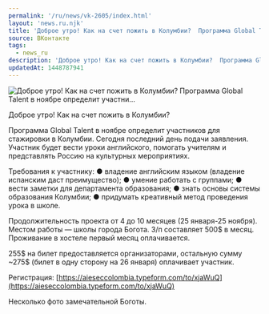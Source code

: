 ```yaml
---
permalink: '/ru/news/vk-2605/index.html'
layout: 'news.ru.njk'
title: 'Доброе утро! Как на счет пожить в Колумбии?  Программа Global Talent в ноябре определит участни…'
source: ВКонтакте
tags:
  - news_ru
description: 'Доброе утро! Как на счет пожить в Колумбии?  Программа Global Talent в ноябре определит участни…'
updatedAt: 1448787941
---
```

![Доброе утро! Как на счет пожить в Колумбии?  Программа Global Talent в ноябре определит участни…](https://sun9-4.userapi.com/impf/c633923/v633923484/1942/InxXRtLMkZ8.jpg?size=800x600&quality=96&proxy=1&sign=71ca77f9d0eda1a62ff2aa5feee5e22e&c_uniq_tag=MEIp0CbLzFGDslfAi7bkfJf3ZX7hP2eTqSD2yV5kbHw&type=album)

Доброе утро! Как на счет пожить в Колумбии?

Программа Global Talent в ноябре определит участников для стажировки в Колумбии. Сегодня последний день подачи заявления. Участник будет вести уроки английского, помогать учителям и представлять Россию на культурных мероприятиях.

Требования к участнику:
● владение английским языком (владение испанским даст преимущество);
● умение работать с группами;
● вести заметки для департамента образования;
● знать основы системы образования Колумбии;
● придумать креативный метод проведения урока в школе.

Продолжительность проекта от 4 до 10 месяцев (25 января-25 ноября). Местом работы — школы города Богота. З/п составляет 500$ в месяц. Проживание в хостеле первый месяц оплачивается.

255$ на билет предоставляется организаторами, остальную сумму ~275$ (билет в одну сторону на 26 января) оплачивает участник.

Регистрация: [https://aieseccolombia.typeform.com/to/xjaWuQ](https://aieseccolombia.typeform.com/to/xjaWuQ)

Несколько фото замечательной Боготы.
